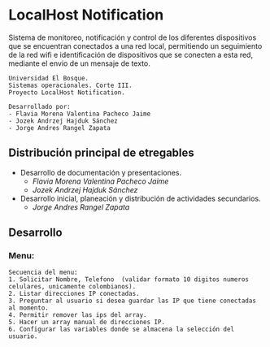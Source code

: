 # LocalHost Notification
Sistema de monitoreo, notificación y control de los diferentes dispositivos que se encuentran conectados a una red local, permitiendo un seguimiento de la red wifi e identificación de dispositivos que se conecten a esta red, mediante el envio de un mensaje de texto.

```
Universidad El Bosque.
Sistemas operacionales. Corte III.
Proyecto LocalHost Notification.

Desarrollado por:
- Flavia Morena Valentina Pacheco Jaime
- Jozek Andrzej Hajduk Sánchez
- Jorge Andres Rangel Zapata
```
## Distribución principal de etregables
* Desarrollo de documentación y presentaciones.
	* _Flavia Morena Valentina Pacheco Jaime_
	* _Jozek Andrzej Hajduk Sánchez_
* Desarrollo inicial, planeación y distribución de actividades secundarios.
	* _Jorge Andres Rangel Zapata_
## Desarrollo
### Menu:
	Secuencia del menu:
	1. Solicitar Nombre, Telefono  (validar formato 10 digitos numeros celulares, unicamente colombianos).
	2. Listar direcciones IP conectadas.
	3. Preguntar al usuario si desea guardar las IP que tiene conectadas al momento.
	4. Permitir remover las ips del array.
	5. Hacer un array manual de direcciones IP.
	6. Configurar las variables donde se almacena la selección del usuario.
